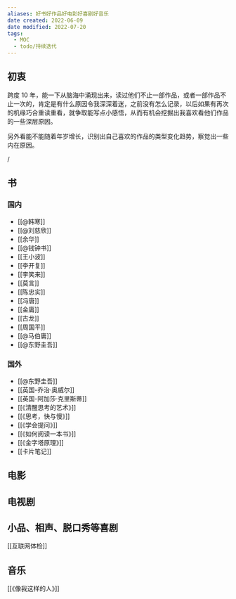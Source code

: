 ```yaml
---
aliases: 好书好作品好电影好喜剧好音乐
date created: 2022-06-09
date modified: 2022-07-20
tags:
  - MOC 
  - todo/持续迭代 
---
```


## 初衷

跨度 10 年，能一下从脑海中涌现出来，读过他们不止一部作品，或者一部作品不止一次的，肯定是有什么原因令我深深着迷，之前没有怎么记录，以后如果有再次的机缘巧合重读重看，就争取能写点小感悟，从而有机会挖掘出我喜欢看他们作品的一些深层原因。

另外看能不能随着年岁增长，识别出自己喜欢的作品的类型变化趋势，察觉出一些内在原因。

/

## 书

### 国内

- [[@韩寒]]
- [[@刘慈欣]]
- [[余华]]
- [[@钱钟书]]
- [[王小波]]
- [[李开复]]
- [[李笑来]]
- [[莫言]]
- [[陈忠实]]
- [[冯唐]]
- [[金庸]]
- [[古龙]]
- [[周国平]]
- [[@马伯庸]]
- [[@东野圭吾]]

### 国外

- [[@东野圭吾]]
- [[英国-乔治·奥威尔]]
- [[英国-阿加莎·克里斯蒂]]
- [[《清醒思考的艺术》]]
- [[《思考，快与慢》]]
- [[《学会提问》]]
- [[《如何阅读一本书》]]
- [[《金字塔原理》]]
- [[卡片笔记]]

## 电影

## 电视剧

## 小品、相声、脱口秀等喜剧

[[互联网体检]]

## 音乐

[[《像我这样的人》]]
